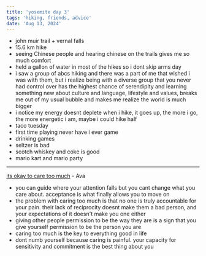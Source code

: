 ```yaml
---
title: 'yosemite day 3'
tags: 'hiking, friends, advice'
date: 'Aug 13, 2024'
---
```


- john muir trail + vernal falls
- 15.6 km hike
- seeing Chinese people and hearing chinese on the trails gives me so much comfort
- held a gallon of water in most of the hikes so i dont skip arms day
- i saw a group of abcs hiking and there was a part of me that wished i was with them, but i realize being with a diverse group that you never had control over has the highest chance of serendipity and learning something new about culture and language, lifestyle and values, breaks me out of my usual bubble and makes me realize the world is much bigger
- i notice my energy doesnt deplete when i hike, it goes up, the more i go, the more energetic i am, maybe i could hike half
- taco tuesday
- first time playing never have i ever game
- drinking games
- seltzer is bad
- scotch whiskey and coke is good
- mario kart and mario party

---

[its okay to care too much](https://open.substack.com/pub/ava/p/its-okay-to-care-too-much) - Ava

- you can guide where your attention falls but you cant change what you care about. acceptance is what finally allows you to move on
- the problem with caring too much is that no one is truly accountable for your pain. their lack of reciprocity doesnt make them a bad person, and your expectations of it doesn't make you one either
- giving other people permission to be the way they are is a sign that you give yourself permission to be the person you are
- caring too much is the key to everything good in life
- dont numb yourself because caring is painful. your capacity for sensitivity and commitment is the best thing about you

